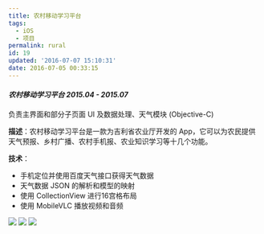 ```yaml
---
title: 农村移动学习平台
tags:
  - iOS
  - 项目
permalink: rural
id: 19
updated: '2016-07-07 15:10:31'
date: 2016-07-05 00:33:15
---
```


#### *农村移动学习平台 2015.04 - 2015.07*

负责主界面和部分子页面 UI 及数据处理、天气模块 (Objective-C)

**描述**：农村移动学习平台是一款为吉利省农业厅开发的 App，它可以为农民提供天气预报、乡村广播、农村手机报、农业知识学习等十几个功能。

**技术**：

- 手机定位并使用百度天气接口获得天气数据
- 天气数据 JSON 的解析和模型的映射
- 使用 CollectionView 进行16宫格布局
- 使用 MobileVLC 播放视频和音频

<div class="project-poster">
<img src="http://7xlykq.com1.z0.glb.clouddn.com/image/2016-07-05_zhuye.png-mark.black">
<img src="http://7xlykq.com1.z0.glb.clouddn.com/image/2016-07-05_%E5%9B%AD%E8%89%BA%E7%89%B9%E8%89%B2%E4%BA%8C%E7%BA%A7%E9%A1%B5%E9%9D%A21-4.png-mark.black">
<img src="http://7xlykq.com1.z0.glb.clouddn.com/image/2016-07-05_%E5%9B%AD%E8%89%BA%E7%89%B9%E8%89%B2%E4%B8%89%E7%BA%A7%E9%A1%B5%E9%9D%A21-1-1.png-mark.black">
</div>